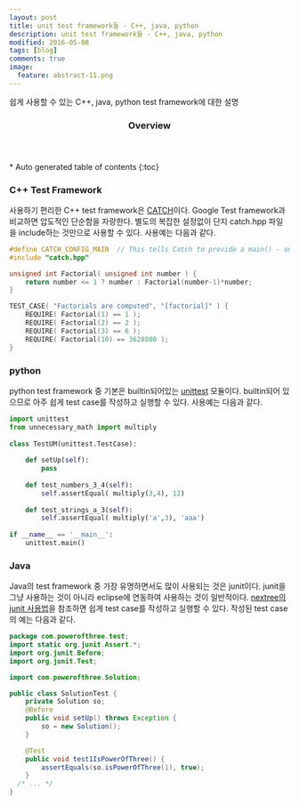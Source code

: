 ```yaml
---
layout: post
title: unit test framework들 - C++, java, python
description: unit test framework들 - C++, java, python
modified: 2016-05-08
tags: [blog]
comments: true
image:
  feature: abstract-11.png
---
```


쉽게 사용할 수 있는 C++, java, python test framework에 대한 설명

<section id="table-of-contents" class="toc">
  <header>
    <h3>Overview</h3>
  </header>
<div id="drawer" markdown="1">
*  Auto generated table of contents
{:toc}
</div>
</section><!-- /#table-of-contents -->


### C++ Test Framework

사용하기 편리한 C++ test framework은 [CATCH](https://github.com/philsquared/Catch)이다. Google Test framework과 비교하면 압도적인 단순함을 자랑한다. 별도의 복잡한 설정없이 단지 catch.hpp 파일을 include하는 것만으로 사용할 수 있다. 
사용예는 다음과 같다. 

```cpp
#define CATCH_CONFIG_MAIN  // This tells Catch to provide a main() - only do this in one cpp file
#include "catch.hpp"

unsigned int Factorial( unsigned int number ) {
    return number <= 1 ? number : Factorial(number-1)*number;
}

TEST_CASE( "Factorials are computed", "[factorial]" ) {
    REQUIRE( Factorial(1) == 1 );
    REQUIRE( Factorial(2) == 2 );
    REQUIRE( Factorial(3) == 6 );
    REQUIRE( Factorial(10) == 3628800 );
}
```

### python

python test framework 중 기본은 builtin되어있는 [unittest](http://pythontesting.net/framework/unittest/unittest-introduction/) 모듈이다. builtin되어 있으므로 아주 쉽게 test case를 작성하고 실행할 수 있다. 
사용예는 다음과 같다. 

```python
import unittest
from unnecessary_math import multiply
 
class TestUM(unittest.TestCase):
 
    def setUp(self):
        pass
 
    def test_numbers_3_4(self):
        self.assertEqual( multiply(3,4), 12)
 
    def test_strings_a_3(self):
        self.assertEqual( multiply('a',3), 'aaa')
 
if __name__ == '__main__':
    unittest.main()
```

### Java

Java의 test framework 중 가장 유명하면서도 많이 사용되는 것은 junit이다. junit을 그냥 사용하는 것이 아니라 eclipse에 연동하여 사용하는 것이 일반적이다. 
[nextree의 junit 사용법](http://www.nextree.co.kr/p11104/)을 참조하면 쉽게 test case를 작성하고 실행할 수 있다. 작성된 test case의 예는 다음과 같다. 

```java
package com.powerofthree.test;
import static org.junit.Assert.*;
import org.junit.Before;
import org.junit.Test;

import com.powerofthree.Solution;

public class SolutionTest {
	private Solution so;
	@Before
	public void setUp() throws Exception {
		so = new Solution();
	}

	@Test
	public void test1IsPowerOfThree() {
		assertEquals(so.isPowerOfThree(1), true);
	}
  /* ... */
}

```
